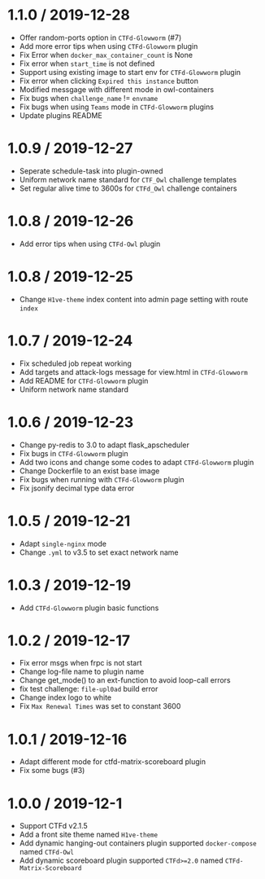 1.1.0 / 2019-12-28
=================

* Offer random-ports option in `CTFd-Glowworm` (#7)
* Add more error tips when using `CTFd-Glowworm` plugin
* Fix Error when `docker_max_container_count` is None
* Fix error when `start_time` is not defined
* Support using existing image to start env for `CTFd-Glowworm` plugin
* Fix error when clicking `Expired this instance` button
* Modified messgage with different mode in owl-containers
* Fix bugs when `challenge_name` != `envname`
* Fix bugs when using `Teams` mode in `CTFd-Glowworm` plugins
* Update plugins README

1.0.9 / 2019-12-27
=================

* Seperate schedule-task into plugin-owned
* Uniform network name standard for `CTF_Owl` challenge templates
* Set regular alive time to 3600s for `CTFd_Owl` challenge containers

1.0.8 / 2019-12-26
=================

* Add error tips when using `CTFd-Owl` plugin

1.0.8 / 2019-12-25
=================

* Change `H1ve-theme` index content into admin page setting with route `index`

1.0.7 / 2019-12-24
=================

* Fix scheduled job repeat working
* Add targets and attack-logs message for view.html in `CTFd-Glowworm`
* Add README for `CTFd-Glowworm` plugin
* Uniform network name standard

1.0.6 / 2019-12-23
=================

* Change py-redis to 3.0 to adapt flask_apscheduler
* Fix bugs in `CTFd-Glowworm` plugin
* Add two icons and change some codes to adapt `CTFd-Glowworm` plugin
* Change Dockerfile to an exist base image
* Fix bugs when running with `CTFd-Glowworm` plugin
* Fix jsonify decimal type data error

1.0.5 / 2019-12-21
=================

* Adapt `single-nginx` mode
* Change `.yml` to v3.5 to set exact network name

1.0.3 / 2019-12-19
=================

* Add `CTFd-Glowworm` plugin basic functions

1.0.2 / 2019-12-17
=================

* Fix error msgs when frpc is not start
* Change log-file name to plugin name
* Change get_mode() to an ext-function to avoid loop-call errors
* fix test challenge: `file-upl0ad` build error
* Change index logo to white
* Fix `Max Renewal Times` was set to constant 3600

1.0.1 / 2019-12-16
=================

* Adapt different mode for ctfd-matrix-scoreboard plugin
* Fix some bugs (#3)

1.0.0 / 2019-12-1
=================

* Support CTFd v2.1.5
* Add a front site theme named `H1ve-theme`
* Add  dynamic hanging-out containers plugin supported `docker-compose` named  `CTFd-Owl`
* Add dynamic scoreboard plugin supported `CTFd>=2.0` named `CTFd-Matrix-Scoreboard`

